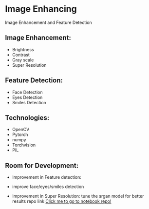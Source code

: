 # Image Enhancing
 Image Enhancement and Feature Detection

## Image Enhancement:
 - Brightness 
 - Contrast
 - Gray scale
 - Super Resolution

## Feature Detection:
 - Face Detection
 - Eyes Detection
 - Smiles Detection

## Technologies:
 - OpenCV
 - Pytorch
 - numpy
 - Torchvision
 - PIL


## Room for Development:
 - Improvement in Feature detection:
  - improve face/eyes/smiles detection

 - Improvement in Super Resolution:
  tune the srgan model for better results
  repo link [Click me to go to notebook repo!](https://github.com/mokri/super-resolution-GAN)
